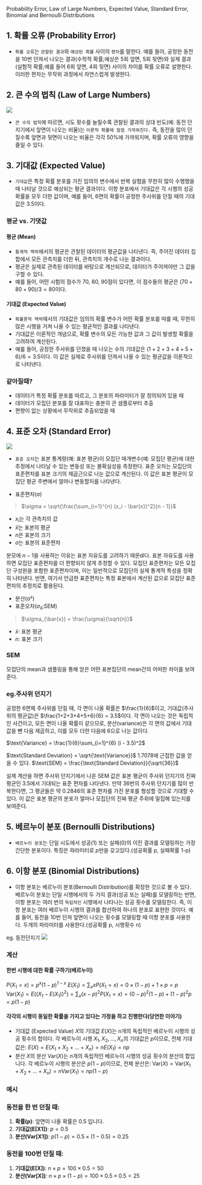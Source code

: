 Probability Error, Law of Large Numbers, Expected Value, Standard Error, Binomial and Bernoulli Distributions

## 1. 확률 오류 (Probability Error)
- `확률 오류`는 `관찰된 결과`와 `예상된 확률` 사이의 `편차`를 말한다.
예를 들어, 공정한 동전을 10번 던져서 나오는 결과(수학적 확률;예상은 5회 앞면, 5회 뒷면)와 실제 결과(실험적 확률;예를 들어 6회 앞면, 4회 뒷면) 사이의 차이를 확률 오류로 설명한다. 이러한 편차는 무작위 과정에서 자연스럽게 발생한다.

## 2. 큰 수의 법칙 (Law of Large Numbers)
![](https://velog.velcdn.com/images/kms39273/post/55ad7e2b-0a87-4be9-b318-db38ff334b5f/image.png)
- `큰 수의 법칙`에 따르면, 시도 횟수를 늘릴수록 관찰된 결과의 상대 빈도(예: 동전 던지기에서 앞면이 나오는 비율)는 `이론적 확률에 점점 가까워진다.` 즉, 동전을 많이 던질수록 앞면과 뒷면이 나오는 비율은 각각 50%에 가까워지며, 확률 오류의 영향을 줄일 수 있다.

## 3. 기대값 (Expected Value)
- `기대값`은 특정 확률 분포를 가진 임의의 변수에서 반복 실험을 무한히 많이 수행했을 때 나타날 것으로 예상되는 평균 결과이다. 이항 분포에서 기대값은 각 시행의 성공 확률을 모두 더한 값이며, 예를 들어, 6면의 확률이 공정한 주사위를 던질 때의 기대값은 3.5이다.

### 평균 vs. 기댓값
#### 평균 (Mean)
- `통계적 맥락`에서의 평균은 관찰된 데이터의 평균값을 나타낸다. 즉, 주어진 데이터 집합에서 모든 관측치를 더한 뒤, 관측치의 개수로 나눈 결과이다.
- 평균은 실제로 관측된 데이터를 바탕으로 계산되므로, 데이터가 주어져야만 그 값을 구할 수 있다.
- 예를 들어, 어떤 시험의 점수가 70, 80, 90점이 있다면, 이 점수들의 평균은 $(70 + 80 + 90) / 3 = 80$이다.

#### 기대값 (Expected Value)
- `확률론적 맥락`에서의 기대값은 임의의 확률 변수가 어떤 확률 분포를 따를 때, 무한히 많은 시행을 거쳐 나올 수 있는 평균적인 결과를 나타낸다.
- 기대값은 이론적인 개념으로, 확률 변수의 모든 가능한 값과 그 값이 발생할 확률을 고려하여 계산된다.
- 예를 들어, 공정한 주사위를 던졌을 때 나오는 수의 기대값은 $(1+2+3+4+5+6)/6 = 3.5$이다. 이 값은 실제로 주사위를 던져서 나올 수 있는 평균값을 이론적으로 나타낸다.

### 같아질때?
- 데이터가 특정 확률 분포를 따르고, 그 분포의 파라미터가 잘 정의되어 있을 때
- 데이터가 모집단 분포를 잘 대표하는 충분히 큰 샘플로부터 추출
- 편향이 없는 상황에서 무작위로 추출되었을 때

## 4. 표준 오차 (Standard Error)
![](https://velog.velcdn.com/images/kms39273/post/f5e91a63-b935-4280-94a3-e8ef7956b01d/image.png)
- `표준 오차`는 표본 통계량(예: 표본 평균)이 모집단 매개변수(예: 모집단 평균)에 대한 추정에서 나타날 수 있는 변동성 또는 불확실성을 측정한다. 표준 오차는 모집단의 표준편차를 표본 크기의 제곱근으로 나눈 값으로 계산된다. 이 값은 표본 평균이 모집단 평균 주변에서 얼마나 변동할지를 나타낸다.


- 표준편차(σ)
>$\sigma = \sqrt{\frac{\sum_{i=1}^{n} (x_i - \bar{x})^2}{n - 1}}$
- $x_i$는 각 관측치의 값
- $\bar{x}$는 표본의 평균
- $n$은 표본의 크기
- $\sigma$는 표본의 표준편차

분모에 $n - 1$을 사용하는 이유는 표본 자유도를 고려하기 때문dl다. 표본 자유도를 사용하면 모집단 표준편차를 더 편향되지 않게 추정할 수 있다.
모집단 표준편차는 모든 모집단 구성원을 포함한 표준편차이며, 이는 일반적으로 모집단의 실제 통계적 특성을 정확히 나타낸다. 반면, 여기서 언급한 표준편차는 특정 표본에서 계산된 값으로 모집단 표준편차의 추정치로 활용된다.

- 분산(σ²)
- 표준오차($\sigma_{\bar{x}}$;SEM)
>$\sigma_{\bar{x}} = \frac{\sigma}{\sqrt{n}}$
- $\bar{x}$: 표본 평균
- $n$: 표본 크기

### SEM
모집단의 mean과 샘플링을 통해 얻은 어떤 표본집단의 mean간의 어떠한 차이를 보여준다.

### eg.주사위 던지기

공정한 6면체 주사위를 던질 때, 각 면이 나올 확률은 $\frac{1}{6}$이고, 기대값(주사위의 평균값)은 $\frac{1+2+3+4+5+6}{6} = 3.5$이다. 각 면이 나오는 것은 독립적인 사건이고, 모든 면이 나올 확률이 같으므로, 분산(variance)은 각 면의 값에서 기대값을 뺀 다음 제곱하고, 이를 모두 더한 다음에 6으로 나눈 값이다. 

$\text{Variance} = \frac{1}{6}\sum_{i=1}^{6} (i - 3.5)^2$

$\text{Standard Deviation} = \sqrt{\text{Variance}}$
1.7078에 근접한 값을 얻을 수 있다.
$\text{SEM} = \frac{\text{Standard Deviation}}{\sqrt{36}}$

실제 계산을 하면 주사위 던지기에서 나온 SEM 값은 표본 평균이 주사위 던지기의 진짜 평균인 3.5에서 기대되는 표준 편차를 나타낸다. 만약 36번의 주사위 던지기를 많이 반복한다면, 그 평균들은 약 0.2846의 표준 편차를 가진 분포를 형성할 것으로 기대할 수 있다. 이 값은 표본 평균의 분포가 얼마나 모집단의 진짜 평균 주위에 밀집해 있는지를 보여준다.


## 5. 베르누이 분포 (Bernoulli Distributions)
- `베르누이 분포`는 단일 시도에서 성공(1) 또는 실패(0)의 이진 결과를 모델링하는 가장 간단한 분포이다.
특징은 파라미터로 $p$만을 갖고있다.(성공확률 p, 실패확률 1-p)


## 6. 이항 분포 (Binomial Distributions) 
- 이항 분포는 베르누이 분포(Bernoulli Distribution)를 확장한 것으로 볼 수 있다. 베르누이 분포는 단일 시행에서의 두 가지 결과(성공 또는 실패)를 모델링하는 반면, 이항 분포는 여러 번의 `독립적인` 시행에서 나타나는 성공 횟수를 모델링한다. 즉, 이항 분포는 여러 베르누이 시행의 결과를 합산하여 하나의 분포로 표현한 것이다. 예를 들어, 동전을 10번 던져 앞면이 나오는 횟수를 모델링할 때 이항 분포를 사용한다.
두개의 파라미터를 사용한다.(성공확률 p, 시행횟수 n)

eg. 동전던지기
![](https://velog.velcdn.com/images/kms39273/post/e73d02f1-0734-4d48-9c72-e56ee6a74da6/image.png)

### 계산
#### 한번 시행에 대한 확률 구하기(베르누이)
$P(X_1 = x) = p^x (1 - p)^{1-x}$
$E(X_1) = \sum_{x} xP(X_1 = x) = 0 \times (1-p) + 1 \times p = p$
$\text{Var}(X_1) = E((X_1 - E(X_1))^2) = \sum_{x} (x - p)^2 P(X_1 = x) = (0 - p)^2 (1-p) + (1 - p)^2 p = p(1 - p)$

#### 각각의 시행이 동일한 확률을 가지고 있다는 가정을 하고 진행한다(당연한 이야기)
- 기대값 (Expected Value)
$X$의 기대값 $E(X)$는 $n$개의 독립적인 베르누이 시행의 성공 횟수의 합이다. 각 베르누이 시행 $X_1, X_2, \ldots, X_n$의 기대값은 $p$이므로, 전체 기대값은:
$E(X) = E(X_1 + X_2 + \ldots + X_n) = nE(X_1) = np$
- 분산
$X$의 분산 $\text{Var}(X)$는 $n$개의 독립적인 베르누이 시행의 성공 횟수의 분산의 합입니다. 각 베르누이 시행의 분산은 $p(1-p)$이므로, 전체 분산은:
$\text{Var}(X) = \text{Var}(X_1 + X_2 + \ldots + X_n) = n\text{Var}(X_1) = np(1-p)$

### 예시

### 동전을 한 번 던질 때:
1. **확률(p)**: 앞면이 나올 확률은 $0.5$ 입니다.
2. **기대값(E[X1])**: $p = 0.5$
3. **분산(Var[X1])**: $p(1-p) = 0.5 \times (1-0.5) = 0.25$

### 동전을 100번 던질 때:
1. **기대값(E[X])**: $n \times p = 100 \times 0.5 = 50$
2. **분산(Var[X])**: $n \times p \times (1-p) = 100 \times 0.5 \times 0.5 = 25$
